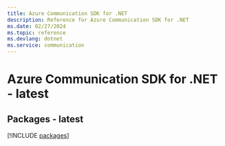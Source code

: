 ```yaml
---
title: Azure Communication SDK for .NET
description: Reference for Azure Communication SDK for .NET
ms.date: 02/27/2024
ms.topic: reference
ms.devlang: dotnet
ms.service: communication
---
```

# Azure Communication SDK for .NET - latest
## Packages - latest
[!INCLUDE [packages](communication-index.md)]